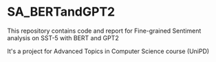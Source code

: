 # SA_BERTandGPT2
This repository contains code and report for Fine-grained Sentiment analysis on SST-5 with BERT and GPT2 

It's a project for Advanced Topics in Computer Science course (UniPD)  
